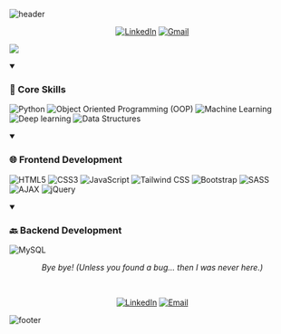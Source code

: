 ![header](https://capsule-render.vercel.app/api?type=waving&color=timeGradient&height=200&section=header&text=Hi%2C%20I%27m%20Amir%20Javarsineh%20👋&fontSize=50&animation=scaleIn&fontAlignY=35&desc=A%20passionate%20developer%20exploring%20the%20digital%20frontier&descSize=20&descAlignY=55&descAlign=50)

<div align="center">

  [![LinkedIn](https://img.shields.io/badge/LinkedIn-0A66C2?style=for-the-badge&logo=linkedin&logoColor=white)](https://www.linkedin.com/in/amir-javarsineh-5352aa1b6/)
  [![Gmail](https://img.shields.io/badge/Gmail-D14836?style=flat&logo=gmail&logoColor=white)](mailto:amirjavarsineh7@gmail.com)

</div>






![](https://capsule-render.vercel.app/api?type=venom&height=150&text=💻%20Tech%20Stack&fontSize=40&color=0:00FFFF,100:1E90FF&stroke=1E90FF)

<details open>
  <summary><h3>🎯 Core Skills</h3></summary>

  ![Python](https://img.shields.io/badge/-Python-blue?style=for-the-badge&logo=python&logoColor=white) ![Object Oriented Programming (OOP)](https://img.shields.io/badge/-Object_Oriented_Programming_(OOP)-blue?style=for-the-badge&logo=object-oriented-programming-(oop)&logoColor=white) ![Machine Learning](https://img.shields.io/badge/-Machine_Learning-blue?style=for-the-badge&logo=machine-learning&logoColor=white) ![Deep learning](https://img.shields.io/badge/-Deep_learning-blue?style=for-the-badge&logo=deep-learning&logoColor=white) ![Data Structures](https://img.shields.io/badge/-Data_Structures-blue?style=for-the-badge&logo=data-structures&logoColor=white)

</details>

<details open>
  <summary><h3>🌐 Frontend Development</h3></summary>

  ![HTML5](https://img.shields.io/badge/-HTML5-blue?style=for-the-badge&logo=html5&logoColor=white) ![CSS3](https://img.shields.io/badge/-CSS3-blue?style=for-the-badge&logo=css3&logoColor=white) ![JavaScript](https://img.shields.io/badge/-JavaScript-blue?style=for-the-badge&logo=javascript&logoColor=white) ![Tailwind CSS](https://img.shields.io/badge/-Tailwind_CSS-blue?style=for-the-badge&logo=tailwind-css&logoColor=white) ![Bootstrap](https://img.shields.io/badge/-Bootstrap-blue?style=for-the-badge&logo=bootstrap&logoColor=white) ![SASS](https://img.shields.io/badge/-SASS-blue?style=for-the-badge&logo=sass&logoColor=white) ![AJAX](https://img.shields.io/badge/-AJAX-blue?style=for-the-badge&logo=ajax&logoColor=white) ![jQuery](https://img.shields.io/badge/-jQuery-blue?style=for-the-badge&logo=jquery&logoColor=white)

</details>

<details open>
  <summary><h3>🔙 Backend Development</h3></summary>

  ![MySQL](https://img.shields.io/badge/-MySQL-blue?style=for-the-badge&logo=mysql&logoColor=white)

</details>





<div align="center">
  <p><i>Bye bye! (Unless you found a bug… then I was never here.)</i></p>
  <br>
</div>

<div align="center">

  [![LinkedIn](https://img.shields.io/badge/LinkedIn-0A66C2?style=for-the-badge&logo=linkedin&logoColor=white)](https://www.linkedin.com/in/amir-javarsineh-5352aa1b6/)
[![Email](https://img.shields.io/badge/Gmail-D14836?style=for-the-badge&logo=gmail&logoColor=white)](mailto:amirjavarsineh7@gmail.com)
</div>

![footer](https://capsule-render.vercel.app/api?type=waving&color=timeGradient&height=100&section=footer)
